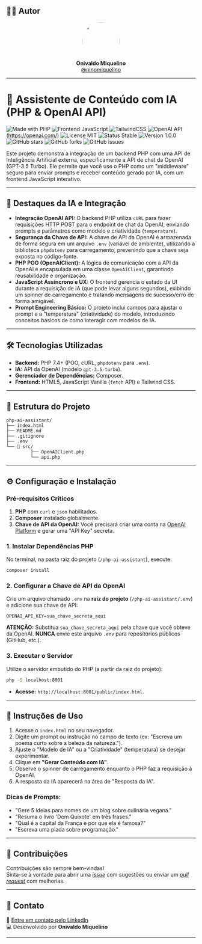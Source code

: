 ## 👨‍💻 Autor

<div align="center">
  <img src="https://avatars.githubusercontent.com/ninomiquelino" width="100" height="100" style="border-radius: 50%">
  <br>
  <strong>Onivaldo Miquelino</strong>
  <br>
  <a href="https://github.com/ninomiquelino">@ninomiquelino</a>
</div>

---

# 🤖 Assistente de Conteúdo com IA (PHP & OpenAI API)

![Made with PHP](https://img.shields.io/badge/PHP-777BB4?logo=php&logoColor=white)
![Frontend JavaScript](https://img.shields.io/badge/Frontend-JavaScript-F7DF1E?logo=javascript&logoColor=black)
![TailwindCSS](https://img.shields.io/badge/TailwindCSS-38B2AC?logo=tailwindcss&logoColor=white)
![OpenAI API](https://img.shields.io/badge/OpenAI-GPT--3.5-412991?logo=openai)(https://openai.com/)
![License MIT](https://img.shields.io/badge/License-MIT-green)
![Status Stable](https://img.shields.io/badge/Status-Stable-success)
![Version 1.0.0](https://img.shields.io/badge/Version-1.0.0-blue)
![GitHub stars](https://img.shields.io/github/stars/NinoMiquelino/php-ai-assistant?style=social)
![GitHub forks](https://img.shields.io/github/forks/NinoMiquelino/php-ai-assistant?style=social)
![GitHub issues](https://img.shields.io/github/issues/NinoMiquelino/php-ai-assistant)

Este projeto demonstra a integração de um backend PHP com uma API de Inteligência Artificial externa, especificamente a API de chat da OpenAI (GPT-3.5 Turbo). Ele permite que você use o PHP como um "middleware" seguro para enviar prompts e receber conteúdo gerado por IA, com um frontend JavaScript interativo.

---

## 🧠 Destaques da IA e Integração

* **Integração OpenAI API:** O backend PHP utiliza `cURL` para fazer requisições HTTP POST para o endpoint de chat da OpenAI, enviando prompts e parâmetros como modelo e criatividade (`temperature`).
* **Segurança da Chave de API:** A chave de API da OpenAI é armazenada de forma segura em um arquivo `.env` (variável de ambiente), utilizando a biblioteca `phpdotenv` para carregamento, prevenindo que a chave seja exposta no código-fonte.
* **PHP POO (OpenAIClient):** A lógica de comunicação com a API da OpenAI é encapsulada em uma classe `OpenAIClient`, garantindo reusabilidade e organização.
* **JavaScript Assíncrono e UX:** O frontend gerencia o estado da UI durante a requisição de IA (que pode levar alguns segundos), exibindo um spinner de carregamento e tratando mensagens de sucesso/erro de forma amigável.
* **Prompt Engineering Básico:** O projeto inclui campos para ajustar o prompt e a "temperatura" (criatividade) do modelo, introduzindo conceitos básicos de como interagir com modelos de IA.

---

## 🛠️ Tecnologias Utilizadas

* **Backend:** PHP 7.4+ (POO, cURL, `phpdotenv` para `.env`).
* **IA:** API da OpenAI (modelo `gpt-3.5-turbo`).
* **Gerenciador de Dependências:** Composer.
* **Frontend:** HTML5, JavaScript Vanilla (`fetch` API) e Tailwind CSS.

---

## 🧩 Estrutura do Projeto

```
php-ai-assistant/
├── index.html
├── README.md
├── .gitignore
├── .env
└── 📁 src/
         ├── OpenAIClient.php
         └── api.php
```
---

## ⚙️ Configuração e Instalação

### Pré-requisitos Críticos

1.  **PHP** com `curl` e `json` habilitados.
2.  **Composer** instalado globalmente.
3.  **Chave de API da OpenAI:** Você precisará criar uma conta na [OpenAI Platform](https://platform.openai.com/) e gerar uma "API Key" secreta.

### 1\. Instalar Dependências PHP

No terminal, na pasta raiz do projeto (`/php-ai-assistant`), execute:

```bash
composer install
```

### 2\. Configurar a Chave de API da OpenAI

Crie um arquivo chamado `.env` na **raiz do projeto** (`/php-ai-assistant/.env`) e adicione sua chave de API:

```
OPENAI_API_KEY=sua_chave_secreta_aqui
```

**ATENÇÃO:** Substitua `sua_chave_secreta_aqui` pela chave que você obteve da OpenAI. **NUNCA** envie este arquivo `.env` para repositórios públicos (GitHub, etc.).

### 3\. Executar o Servidor

Utilize o servidor embutido do PHP (a partir da raiz do projeto):

```bash
php -S localhost:8001
```

* **Acesse:** `http://localhost:8001/public/index.html`.

---

## 📝 Instruções de Uso

1.  Acesse o `index.html` no seu navegador.
2.  Digite um prompt ou instrução no campo de texto (ex: "Escreva um poema curto sobre a beleza da natureza.").
3.  Ajuste o "Modelo de IA" ou a "Criatividade" (temperatura) se desejar experimentar.
4.  Clique em **"Gerar Conteúdo com IA"**.
5.  Observe o spinner de carregamento enquanto o PHP faz a requisição à OpenAI.
6.  A resposta da IA aparecerá na área de "Resposta da IA".

### Dicas de Prompts:

* "Gere 5 ideias para nomes de um blog sobre culinária vegana."
* "Resuma o livro 'Dom Quixote' em três frases."
* "Qual é a capital da França e por que ela é famosa?"
* "Escreva uma piada sobre programação."

---

## 🤝 Contribuições
Contribuições são sempre bem-vindas!  
Sinta-se à vontade para abrir uma [*issue*](https://github.com/NinoMiquelino/php-ai-assistant/issues) com sugestões ou enviar um [*pull request*](https://github.com/NinoMiquelino/php-ai-assistant/pulls) com melhorias.

---

## 💬 Contato
📧 [Entre em contato pelo LinkedIn](https://www.linkedin.com/in/onivaldomiquelino/)  
💻 Desenvolvido por **Onivaldo Miquelino**

---
